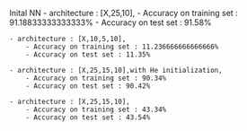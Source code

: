 Inital NN
    - architecture : [X,25,10],
        - Accuracy on training set : 91.18833333333333%
        - Accuracy on test set : 91.58%

    - architecture : [X,10,5,10],
        - Accuracy on training set : 11.236666666666666%
        - Accuracy on test set : 11.35%

    - architecture : [X,25,15,10],with He initialization,
        - Accuracy on training set : 90.34%
        - Accuracy on test set : 90.42%

    - architecture : [X,25,15,10],
        - Accuracy on training set : 43.34%
        - Accuracy on test set : 43.54%